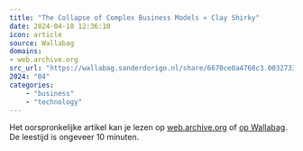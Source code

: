 ```yaml
---
title: "The Collapse of Complex Business Models « Clay Shirky"
date: 2024-04-18 12:36:10
icon: article
source: Wallabag
domains:
- web.archive.org
src_url: "https://wallabag.sanderdorigo.nl/share/6670ce0a4760c3.00327334"
2024: "04"
categories:
    - "business"
    - "technology"
---
```

Het oorspronkelijke artikel kan je lezen op [web.archive.org](https://web.archive.org/web/20100404013927/http:/www.shirky.com/weblog/2010/04/the-collapse-of-complex-business-models/) of [op Wallabag](https://wallabag.sanderdorigo.nl/share/6670ce0a4760c3.00327334). De leestijd is ongeveer 10 minuten.